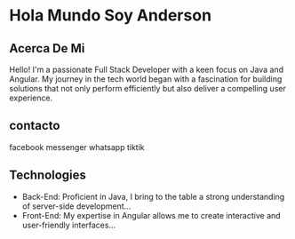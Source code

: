 # Hola Mundo Soy Anderson
## Acerca De Mi
Hello! I'm a passionate Full Stack Developer with a keen focus on Java and Angular. My journey in the tech world began with a fascination for building solutions that not only perform efficiently but also deliver a compelling user experience.
## contacto
facebook
messenger
whatsapp
tiktik
## Technologies
- Back-End: Proficient in Java, I bring to the table a strong understanding of server-side development...
- Front-End: My expertise in Angular allows me to create interactive and user-friendly interfaces...
